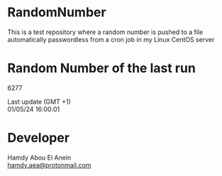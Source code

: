 # RandomNumber    
This is a test repository where a random number is pushed to a file automatically passwordless from a cron job in my Linux CentOS server    
# Random Number of the last run   
6277
      
Last update (GMT +1)    
01/05/24 16:00:01
# Developer    
Hamdy Abou El Anein   
hamdy.aea@protonmail.com
